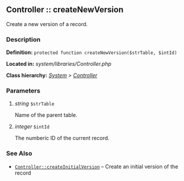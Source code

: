 
Controller :: createNewVersion
-------------------------------------------

Create a new version of a record.


### Description ###

**Definition:** `protected function createNewVersion($strTable, $intId)`

**Located in:** *system/libraries/Controller.php*

**Class hierarchy:** *[System](../System.md) > [Controller](../Controller.md)*


### Parameters ###

1. *string* `$strTable`

	Name of the parent table.

2. *integer* `$intId`

	The numberic ID of the current record.

### See Also ###

- [`Controller::createInitialVersion`](createInitialVersion.md) – Create an initial version of the record



